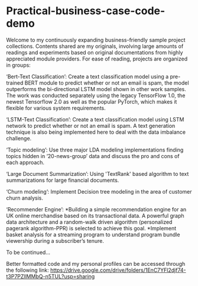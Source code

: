 # Practical-business-case-code-demo

Welcome to my continuously expanding business-friendly sample project collections. Contents shared are my originals, involving large amounts of readings and experiments based on original documentations from highly appreciated module providers. For ease of reading, projects are organized in groups:

‘Bert-Text Classification’: Create a text classification model using a pre-trained BERT module to predict whether or not an email is spam, the model outperforms the bi-directional LSTM model shown in other work samples. The work was conducted separately using the legacy TensorFlow 1.0, the newest Tensorflow 2.0 as well as the popular PyTorch, which makes it flexible for various system requirements.

‘LSTM-Text Classification’: Create a text classification model using LSTM network to predict whether or not an email is spam. A text generation technique is also being implemented here to deal with the data imbalance challenge.

‘Topic modeling’: Use three major LDA modeling implementations finding topics hidden in ‘20-news-group’ data and discuss the pro and cons of each approach.

‘Large Document Summarization’: Using 'TextRank' based algorithm to text summarizations for large financial documents.

‘Churn modeling’: Implement Decision tree modeling in the area of customer churn analysis.

‘Recommender Engine’: 
    *Building a simple recommendation engine for an UK online merchandise based on its transactional data. A powerful graph data architecture and a random-walk driven algorithm (personalized pagerank algorithm-PPR) is selected to achieve this goal.
    *Implement basket analysis for a streaming program to understand program bundle viewership during a subscriber’s tenure.

To be continued...

Better formatted code and my personal profiles can be accessed through the following link:
https://drive.google.com/drive/folders/1EnC7YFl2djf74-t3P7PZllMMbQ-n5TUL?usp=sharing
